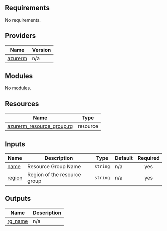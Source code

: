 ## Requirements

No requirements.

## Providers

| Name | Version |
|------|---------|
| <a name="provider_azurerm"></a> [azurerm](#provider\_azurerm) | n/a |

## Modules

No modules.

## Resources

| Name | Type |
|------|------|
| [azurerm_resource_group.rg](https://registry.terraform.io/providers/hashicorp/azurerm/latest/docs/resources/resource_group) | resource |

## Inputs

| Name | Description | Type | Default | Required |
|------|-------------|------|---------|:--------:|
| <a name="input_name"></a> [name](#input\_name) | Resource Group Name | `string` | n/a | yes |
| <a name="input_region"></a> [region](#input\_region) | Region of the resource group | `string` | n/a | yes |

## Outputs

| Name | Description |
|------|-------------|
| <a name="output_rg_name"></a> [rg\_name](#output\_rg\_name) | n/a |